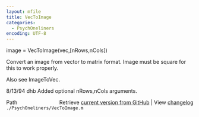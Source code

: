 ```yaml
---
layout: mfile
title: VecToImage
categories:
  - PsychOneliners
encoding: UTF-8
---
```


image = VecToImage\(vec,\[nRows,nCols\]\)

Convert an image from vector to matrix format.
Image must be square for this to work properly.

Also see ImageToVec.

8/13/94     dhb     Added optional nRows,nCols arguments.


<div class="code_header" style="text-align:right;">
  <span style="float:left;">Path&nbsp;&nbsp;</span> <span class="counter">Retrieve <a href=
  "https://raw.github.com/Psychtoolbox-3/Psychtoolbox-3/beta/./PsychOneliners/VecToImage.m">current version from GitHub</a> | View <a href=
  "https://github.com/Psychtoolbox-3/Psychtoolbox-3/commits/beta/./PsychOneliners/VecToImage.m">changelog</a></span>
</div>
<div class="code">
  <code>./PsychOneliners/VecToImage.m</code>
</div>

